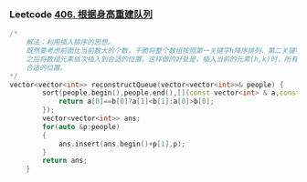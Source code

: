 ### Leetcode [406. 根据身高重建队列](https://leetcode-cn.com/problems/queue-reconstruction-by-height/)

```cpp
/*
	解法：利用插入排序的思想。
	既然要考虑前面比当前数大的个数，干脆将整个数组按照第一关键字h降序排列，第二关键字k升序排列。
	之后将数组元素依次插入到合适的位置。这样做的好处是，插入当前的元素(h,k)时，所有比h大的元素都有了
	合适的位置。
*/
vector<vector<int>> reconstructQueue(vector<vector<int>>& people) {
        sort(people.begin(),people.end(),[](const vector<int> & a,const vector<int> &b){
            return a[0]==b[0]?a[1]<b[1]:a[0]>b[0];
        });
        vector<vector<int>> ans;
        for(auto &p:people)
        {
            ans.insert(ans.begin()+p[1],p);
        }
        return ans;
    }
```

